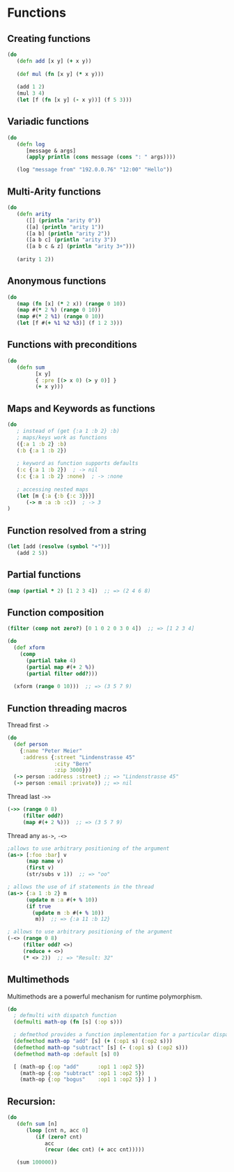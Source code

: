 # Functions

## Creating functions

```clojure
(do
   (defn add [x y] (+ x y))
   
   (def mul (fn [x y] (* x y)))
   
   (add 1 2)
   (mul 3 4)
   (let [f (fn [x y] (- x y))] (f 5 3)))
```

## Variadic functions

```clojure
(do
   (defn log
      [message & args]
      (apply println (cons message (cons ": " args))))

   (log "message from" "192.0.0.76" "12:00" "Hello"))
```

## Multi-Arity functions

```clojure
(do
   (defn arity
      ([] (println "arity 0"))
      ([a] (println "arity 1"))
      ([a b] (println "arity 2"))
      ([a b c] (println "arity 3"))
      ([a b c & z] (println "arity 3+")))
      
   (arity 1 2))
```

## Anonymous functions

```clojure
(do
   (map (fn [x] (* 2 x)) (range 0 10))   
   (map #(* 2 %) (range 0 10)) 
   (map #(* 2 %1) (range 0 10))  
   (let [f #(+ %1 %2 %3)] (f 1 2 3)))
```

## Functions with preconditions

```clojure
(do
   (defn sum 
         [x y] 
         { :pre [(> x 0) (> y 0)] } 
         (+ x y)))
```


## Maps and Keywords as functions

```clojure
(do
   ; instead of (get {:a 1 :b 2} :b)
   ; maps/keys work as functions
   ({:a 1 :b 2} :b)
   (:b {:a 1 :b 2})
   
   ; keyword as function supports defaults
   (:c {:a 1 :b 2})  ; -> nil
   (:c {:a 1 :b 2} :none)  ; -> :none
   
   ; accessing nested maps
   (let [m {:a {:b {:c 3}}}]
      (-> m :a :b :c))  ; -> 3
)
```


## Function resolved from a string

```clojure
(let [add (resolve (symbol "+"))]
   (add 2 5))
```


## Partial functions

```clojure
(map (partial * 2) [1 2 3 4])  ;; => (2 4 6 8)
```


## Function composition

```clojure
(filter (comp not zero?) [0 1 0 2 0 3 0 4])  ;; => [1 2 3 4]
```

```clojure
(do
  (def xform
    (comp 
      (partial take 4)
      (partial map #(+ 2 %))
      (partial filter odd?)))
    
  (xform (range 0 10)))  ;; => (3 5 7 9)
```


## Function threading macros

Thread first `->`

```clojure
(do
  (def person
    {:name "Peter Meier"
     :address {:street "Lindenstrasse 45"
               :city "Bern" 
               :zip 3000}})
  (-> person :address :street) ;; => "Lindenstrasse 45"
  (-> person :email :private)) ;; => nil
```

Thread last `->>`

```clojure
(->> (range 0 8)
     (filter odd?)
     (map #(+ 2 %)))  ;; => (3 5 7 9)
```

Thread any `as->`, `-<>`

```clojure
;allows to use arbitrary positioning of the argument
(as-> [:foo :bar] v
      (map name v)
      (first v)
      (str/subs v 1))  ;; => "oo"
```

```clojure
; allows the use of if statements in the thread
(as-> {:a 1 :b 2} m
      (update m :a #(+ % 10))
      (if true
        (update m :b #(+ % 10))
         m))  ;; => {:a 11 :b 12}
```

```clojure
; allows to use arbitrary positioning of the argument
(-<> (range 0 8)
     (filter odd? <>)
     (reduce + <>)
     (* <> 2))  ;; => "Result: 32"
```


## Multimethods

Multimethods are a powerful mechanism for runtime polymorphism.

```clojure
(do
  ; defmulti with dispatch function 
  (defmulti math-op (fn [s] (:op s)))

  ; defmethod provides a function implementation for a particular dispatch value 
  (defmethod math-op "add" [s] (+ (:op1 s) (:op2 s)))
  (defmethod math-op "subtract" [s] (- (:op1 s) (:op2 s)))
  (defmethod math-op :default [s] 0)

  [ (math-op {:op "add"      :op1 1 :op2 5}) 
    (math-op {:op "subtract" :op1 1 :op2 5}) 
    (math-op {:op "bogus"    :op1 1 :op2 5}) ] )
```


## Recursion:

```clojure
(do
   (defn sum [n]
      (loop [cnt n, acc 0]
         (if (zero? cnt)
            acc
            (recur (dec cnt) (+ acc cnt)))))

   (sum 100000))
```

